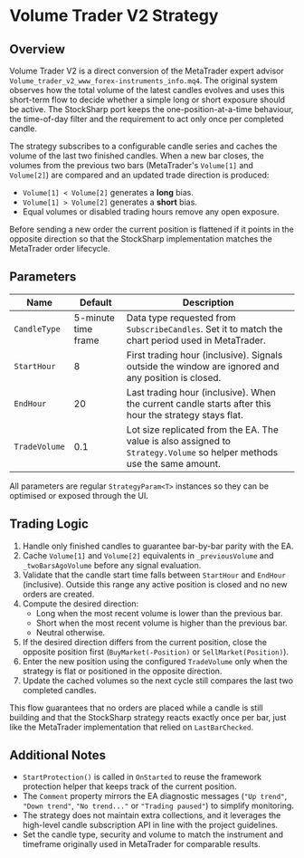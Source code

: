 # Volume Trader V2 Strategy

## Overview
Volume Trader V2 is a direct conversion of the MetaTrader expert advisor `Volume_trader_v2_www_forex-instruments_info.mq4`. The original system observes how the total volume of the latest candles evolves and uses this short-term flow to decide whether a simple long or short exposure should be active. The StockSharp port keeps the one-position-at-a-time behaviour, the time-of-day filter and the requirement to act only once per completed candle.

The strategy subscribes to a configurable candle series and caches the volume of the last two finished candles. When a new bar closes, the volumes from the previous two bars (MetaTrader's `Volume[1]` and `Volume[2]`) are compared and an updated trade direction is produced:

- `Volume[1] < Volume[2]` generates a **long** bias.
- `Volume[1] > Volume[2]` generates a **short** bias.
- Equal volumes or disabled trading hours remove any open exposure.

Before sending a new order the current position is flattened if it points in the opposite direction so that the StockSharp implementation matches the MetaTrader order lifecycle.

## Parameters
| Name | Default | Description |
| --- | --- | --- |
| `CandleType` | 5-minute time frame | Data type requested from `SubscribeCandles`. Set it to match the chart period used in MetaTrader. |
| `StartHour` | 8 | First trading hour (inclusive). Signals outside the window are ignored and any position is closed. |
| `EndHour` | 20 | Last trading hour (inclusive). When the current candle starts after this hour the strategy stays flat. |
| `TradeVolume` | 0.1 | Lot size replicated from the EA. The value is also assigned to `Strategy.Volume` so helper methods use the same amount. |

All parameters are regular `StrategyParam<T>` instances so they can be optimised or exposed through the UI.

## Trading Logic
1. Handle only finished candles to guarantee bar-by-bar parity with the EA.
2. Cache `Volume[1]` and `Volume[2]` equivalents in `_previousVolume` and `_twoBarsAgoVolume` before any signal evaluation.
3. Validate that the candle start time falls between `StartHour` and `EndHour` (inclusive). Outside this range any active position is closed and no new orders are created.
4. Compute the desired direction:
   - Long when the most recent volume is lower than the previous bar.
   - Short when the most recent volume is higher than the previous bar.
   - Neutral otherwise.
5. If the desired direction differs from the current position, close the opposite position first (`BuyMarket(-Position)` or `SellMarket(Position)`).
6. Enter the new position using the configured `TradeVolume` only when the strategy is flat or positioned in the opposite direction.
7. Update the cached volumes so the next cycle still compares the last two completed candles.

This flow guarantees that no orders are placed while a candle is still building and that the StockSharp strategy reacts exactly once per bar, just like the MetaTrader implementation that relied on `LastBarChecked`.

## Additional Notes
- `StartProtection()` is called in `OnStarted` to reuse the framework protection helper that keeps track of the current position.
- The `Comment` property mirrors the EA diagnostic messages (`"Up trend"`, `"Down trend"`, `"No trend..."` or `"Trading paused"`) to simplify monitoring.
- The strategy does not maintain extra collections, and it leverages the high-level candle subscription API in line with the project guidelines.
- Set the candle type, security and volume to match the instrument and timeframe originally used in MetaTrader for comparable results.
